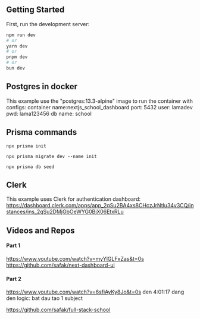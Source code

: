 ## Getting Started

First, run the development server:

```bash
npm run dev
# or
yarn dev
# or
pnpm dev
# or
bun dev
```

## Postgres in docker

This example use the "postgres:13.3-alpine" image to run the container with configs:
container name:nextjs_school_dashboard
port: 5432
user: lamadev
pwd: lama123456
db name: school

## Prisma commands

```
npx prisma init

npx prisma migrate dev --name init

npx prisma db seed
```

## Clerk

This example uses Clerk for authentication
dashboard: https://dashboard.clerk.com/apps/app_2qSu2BA4xs8CHczJrNtlu34v3CQ/instances/ins_2qSu2DMjGbOeWYG0BjX06EtxRLu

## Videos and Repos

#### Part 1

https://www.youtube.com/watch?v=myYlGLFxZas&t=0s
https://github.com/safak/next-dashboard-ui

#### Part 2

https://www.youtube.com/watch?v=6sfiAyKy8Jo&t=0s
den 4:01:17
dang den logic: bat dau tao 1 subject

https://github.com/safak/full-stack-school
